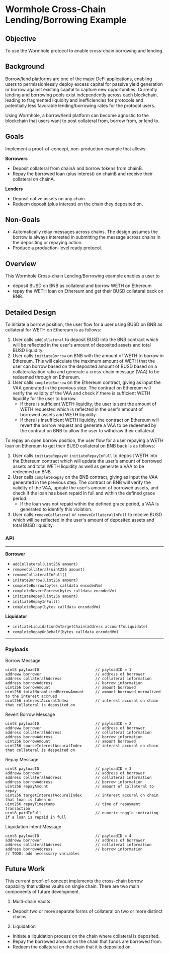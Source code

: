 # Wormhole Cross-Chain Lending/Borrowing Example

## Objective

To use the Wormhole protocol to enable cross-chain borrowing and lending.

## Background

Borrow/lend platforms are one of the major DeFi applications, enabling users to permissionlessly deploy excess capital for passive yield generation or borrow against existing capital to capture new opportunities. Currently lending and borrowing pools exist independently across each blockchain, leading to fragmented liquidity and inefficiencies for protocols and potentially less favorable lending/borrowing rates for the protocol users.

Using Wormhole, a borrow/lend platform can become agnostic to the blockchain that users want to post collateral from, borrow from, or lend to.

## Goals

Implement a proof-of-concept, non-production example that allows:

**Borrowers**
- Deposit collateral from chainA and borrow tokens from chainB.
- Repay the borrowed loan (plus interest) on chainB and receive their collateral on chainA.

**Lenders**
- Deposit native assets on any chain.
- Redeem deposit (plus interest) on the chain they deposited on.

## Non-Goals

- Automatically relay messages across chains. The design assumes the borrow is always interested in submitting the message across chains in the depositing or repaying action.
- Produce a production-level ready protocol.

## Overview

This Wormhole Cross-chain Lending/Borrowing example enables a user to
- deposit BUSD on BNB as collateral and borrow WETH on Ethereum
- repay the WETH loan on Ethereum and get their BUSD collateral back on BNB.

## Detailed Design

To initiate a borrow position, the user flow for a user using BUSD on BNB as collateral for WETH on Ethereum is as follows:

1. User calls `addCollateral` to deposit BUSD into the BNB contract which will be reflected in the user's amount of deposited assets and total BUSD liquidity.
2. User calls `initiateBorrow` on BNB with the amount of WETH to borrow in Ethereum. This will calculate the maximum amount of WETH that the user can borrow based on the deposited amount of BUSD based on a collateralization ratio and generate a cross-chain message (VAA) to be redeemed through on Ethereum.
3. User calls `completeBorrow` on the Ethereum contract, giving as input the VAA generated in the previous step. The contract on Ethereum will verify the validity of the VAA and check if there is sufficient WETH liquidity for the user to borrow.
    - If there is sufficient WETH liquidity, the user is sent the amount of WETH requested which is reflected in the user's amount of borrowed assets and WETH liquidity.
    - If there is insufficient WETH liquidity, the contract on Ethereum will revert the borrow request and generate a VAA to be redeemed by the contract on BNB to allow the user to withdraw their collateral.

To repay an open borrow position, the user flow for a user repaying a WETH loan on Ethereum to get their BUSD collateral on BNB back is as follows: 
1. User calls `initiateRepay`or `initiateRepayInFull` to deposit WETH into the Ethereum contract which will update the user's amount of borrowed assets and total WETH liquidity as well as generate a VAA to be redeemed on BNB.
2. User calls `completeRepay` on the BNB contract, giving as input the VAA generated in the previous step. The contract on BNB will verify the validity of the VAA, update the user's amount of borrowed assets, and check if the loan has been repaid in full and within the defined grace period.
    - If the loan was not repaid within the defined grace period, a VAA is generated to identify this violation.
3. User calls `removeCollateral` or `removeCollateralInFull` to receive BUSD which will be reflected in the user's amount of deposited assets and total BUSD liquidity.

### API
---

**Borrower**
- `addCollateral(uint256 amount)`
- `removeCollateral(uint256 amount)`
- `removeCollateralInFull()`
- `initateBorrow(uint256 amount)`
- `completeBorrow(bytes calldata encodedVm)`
- `completeRevertBorrow(bytes calldata encodedVm)`
- `initiateRepay(uint256 amount)`
- `initiateRepayInFull()`
- `completeRepay(bytes calldata encodedVm)`

**Liquidator**
- `initiateLiquidationOnTargetChain(address accountToLiquidate)`
- `completeRepayOnBehalf(bytes calldata encodedVm)`

---

### Payloads

Borrow Message
```
uint8 payloadID                         // payloadID = 1
addreww borrower                        // address of borrower
address collateralAddress               // collateral information
address borrowAddress                   // borrow information
uint256 borrowAmount                    // amount borrowed
uint256 totalNoramlizedBorrowAmount     // amount borrowed normalized to the interest accrued
uint256 interestAccuralIndex            // interest accural on chain that collateral is deposited on
```

Revert Borrow Message
```
uint8 payloadID                         // payloadID = 2
addreww borrower                        // address of borrower
address collateralAddress               // collateral information
address borrowAddress                   // borrow information
uint256 borrowAmount                    // amount borrowed
uint256 sourceInterestAccuralIndex      // interest accural on chain that collateral is despoited on
```

Repay Message
```
uint8 payloadID                         // payloadID = 3
addreww borrower                        // address of borrower
address collateralAddress               // collateral information
address borrowAddress                   // borrow information
uint256 repayAmount                     // amount of collateral to repay
uint256 targetInterestAccuralIndex      // interest accural on chain that loan is taken on
uint256 repayTimestamp                  // time of repayment transaction
uint8 paidInFull                        // numeric toggle indicating if a loan is repaid in full
```

Liquidation Intent Message
```
uint8 payloadID                         // payloadID = 4
addreww borrower                        // address of borrower
address collateralAddress               // collateral information
address borrowAddress                   // borrow information
// TODO: add necesssary variables
```

## Future Work

This current proof-of-concept implements the cross-chain borrow capability that utilizes vaults on single chain. There are two main components of future development.

1. Multi-chain Vaults 
- Deposit two or more separate forms of collateral on two or more distinct chains.
2. Liquidation
- Initiate a liquidation process on the chain where collateral is deposited.
- Repay the borrowed amount on the chain that funds are borrowed from.
- Redeem the collateral on the chain that it is deposited on.